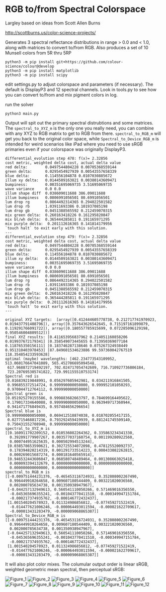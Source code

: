 # RGB to/from Spectral Colorspace

Largley based on ideas from Scott Allen Burns

http://scottburns.us/color-science-projects/

Generates 3 spectral reflectance distributions in range > 0.0 and < 1.0, along with matrices to convert to/from RGB. Also produces a set of 10 Munsell colors from 5R thru 5RP


```
python3 -m pip install git+https://github.com/colour-science/colour@develop
python3 -m pip install matplotlib
python3 -m pip install scipy
```

edit settings.py to adjust colorspace and parameters (if necessary).  The default is DisplayP3 and 12 spectral channels.  Look in tools.py to see how you can convert to/from and mix pigment colors in log.

run the solver

```
python3 main.py
```

Output will spit out the primary spectral distrubtions and some matrices.  The `spectral_to_XYZ_m` is the only one you really need, you can combine with any XYZ to RGB matrix to get to RGB from there. `spectral_to_RGB_m` will get you back to the original color space, while `Spectral_to_Device_RGB_m` is intended for weird scenarios like iPad where you need to use sRGB primaries even if your colorspace was originally DisplayP3.

```
differential_evolution step 478: f(x)= 2.32856
cost metric, weighted delta cost, actual delta value
red delta:        0.0497544804228 0.00705368559144
green delta:      0.0295454927939 0.00543557658339
blue delta:       0.114556104878 0.0107030885672
illum xy delta:   0.0144509163821 0.00380143609471
bumpiness:        0.00351695069735 3.51695069735
wave variance     0.0 0.0
illum shape diff  0.038609011688 386.09011688
illum bumpiness   0.0806991056501 80.6991056501
lum drop rg       0.0864492314365 0.294022501582
lum drop rb       1.03911693386 0.101937085198
lum drop gb       0.0451388565592 0.212459070315
mix green delta:  0.260163418226 0.161295820847
mix bl/wh delta:  0.365444285811 0.191165971295
mix purple delta:  0.201112616365 0.141814179956
`touch halt` to exit early with this solution.
---
differential_evolution step 479: f(x)= 2.32856
cost metric, weighted delta cost, actual delta value
red delta:        0.0497544804228 0.00705368559144
green delta:      0.0295454927939 0.00543557658339
blue delta:       0.114556104878 0.0107030885672
illum xy delta:   0.0144509163821 0.00380143609471
bumpiness:        0.00351695069735 3.51695069735
wave variance     0.0 0.0
illum shape diff  0.038609011688 386.09011688
illum bumpiness   0.0806991056501 80.6991056501
lum drop rg       0.0864492314365 0.294022501582
lum drop rb       1.03911693386 0.101937085198
lum drop gb       0.0451388565592 0.212459070315
mix green delta:  0.260163418226 0.161295820847
mix bl/wh delta:  0.365444285811 0.191165971295
mix purple delta:  0.201112616365 0.141814179956
`touch halt` to exit early with this solution.
---

original XYZ targets:  [array([0.412444605778738, 0.212717741970923, 0.019437791408796]), array([0.357643626542645, 0.715197161899879, 0.119291766091722]), array([0.180557785915699, 0.072285096129198, 0.950546004809512])]
final XYZ results: [0.411653956837962 0.214051160858206 0.019937672179341] [0.358549073445655 0.713950369077184 0.118765350156111] [0.183746287138646 0.075267324938449 0.951310403978453] [87.849601534623886 99.597360042767519 118.354854233593628]
optimal (maybe) wavelengths: [462.234773543109952, 513.060176647041089, 565.452706695094548,
 617.968872719492197, 702.024717054742609, 716.710927736806184,
 723.207695305741822, 729.991155510753174]
Spectral red is
[0.016839219848991, 0.056297605942981, 0.034211916841505,
 0.996855372514724, 0.999990000050000, 0.999952101050293,
 0.970044712764112, 0.999990000050000]
Spectral green is
[0.051925270155586, 0.999883682663797, 0.784699164495622,
 0.179017334640088, 0.999990000050000, 0.963949717360944,
 0.941471776849435, 0.957484656296654]
Spectral blue is
[0.999990000050000, 0.069412518874038, 0.018702055417155,
 0.027715468817236, 0.793292459419939, 0.881241745509140,
 0.750431552708948, 0.999990000050000]
spectral_to_XYZ_m is
[[0.160911702209152, 0.010536082264362, 0.335863234341330,
  0.392091779907267, 0.003577037160754, 0.001199280922560,
  0.000744951625635, 0.000502994513244],
 [0.038578653590621, 0.302725534072098, 0.478125520092737,
  0.178394820214319, 0.001291733514223, 0.000433082262815,
  0.000269015687274, 0.000181640565914],
 [0.946532443606047, 0.068580748489464, 0.001308663025418,
  0.000093394132679, 0.000000000000000, 0.000000000000000,
  0.000000000000000, 0.000000000000000]]
spectral_to_RGB_m is
[[-0.009751444231376, -0.465453116724931, 0.352808002267490,
  0.996449910264658, 0.009607180544409, 0.003221020036560,
  0.002000785634738, 0.001350938947967],
 [-0.044257132949613, 0.560541110050266, 0.571469016356550,
  -0.045365696355241, -0.001043770411510, -0.000349947151784,
  -0.000217374935762, -0.000146772432437],
 [1.001540204578923, 0.011324986856812, -0.077459271522419,
  -0.014477621006246, -0.000064493011594, -0.000021622709617,
  -0.000013431283479, -0.000009068865387]]
Spectral_to_Device_RGB_m is
[[-0.009751444231376, -0.465453116724931, 0.352808002267490,
  0.996449910264658, 0.009607180544409, 0.003221020036560,
  0.002000785634738, 0.001350938947967],
 [-0.044257132949613, 0.560541110050266, 0.571469016356550,
  -0.045365696355241, -0.001043770411510, -0.000349947151784,
  -0.000217374935762, -0.000146772432437],
 [1.001540204578923, 0.011324986856812, -0.077459271522419,
  -0.014477621006246, -0.000064493011594, -0.000021622709617,
  -0.000013431283479, -0.000009068865387]]
  ```
  
  
It will also plot color mixes.  The columular output order is  linear sRGB, weighted geometric mean spectral, then perceptual sRGB:
  
![Figure_1](https://user-images.githubusercontent.com/6015639/150627303-476c9959-cd6c-4a2e-8090-1374c4e2859c.png)
![Figure_2](https://user-images.githubusercontent.com/6015639/150627306-16b4896f-90cc-492c-aba1-5eda4e7dc500.png)
![Figure_3](https://user-images.githubusercontent.com/6015639/150627309-50f58cd4-7323-42cf-9755-07512b7e877e.png)
![Figure_4](https://user-images.githubusercontent.com/6015639/150627329-3d1cecc1-c058-4f0c-aeba-4624d415f4fe.png)
![Figure_5](https://user-images.githubusercontent.com/6015639/150627334-6800c07e-9640-4a5a-a967-75957459084b.png)
![Figure_6](https://user-images.githubusercontent.com/6015639/150627339-3843a048-8bd5-462c-a56d-6c51d6683684.png)
![Figure_7](https://user-images.githubusercontent.com/6015639/150627343-be564c25-b760-4b2e-9974-3e9907fc82ec.png)
![Figure_8](https://user-images.githubusercontent.com/6015639/150627346-b768b1ac-15e8-4499-86be-eeb032909e8c.png)
![Figure_9](https://user-images.githubusercontent.com/6015639/150627349-3ae7dac9-567d-4518-be19-cff3d7a47fc6.png)
![Figure_10](https://user-images.githubusercontent.com/6015639/150627353-faace08e-90b7-42f3-ab27-2c00d48f8f04.png)
![Figure_11](https://user-images.githubusercontent.com/6015639/150627358-800a449d-e480-4f0f-90c3-8d7b2954d9b1.png)
![Figure_12](https://user-images.githubusercontent.com/6015639/150627366-59345b5a-b69b-4ba6-b7d9-ef49cd23011c.png)
